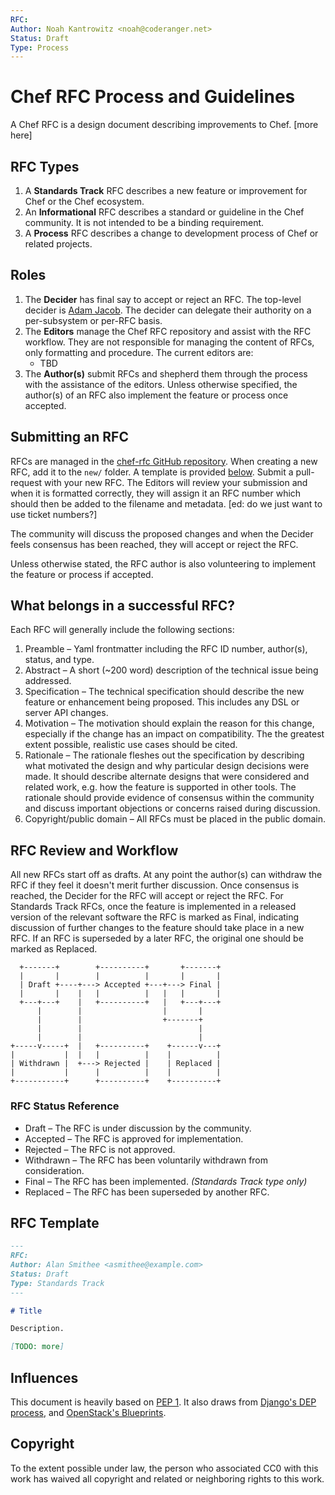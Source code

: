 ```yaml
---
RFC:
Author: Noah Kantrowitz <noah@coderanger.net>
Status: Draft
Type: Process
---
```


# Chef RFC Process and Guidelines

A Chef RFC is a design document describing improvements to Chef. [more here]

## RFC Types

1. A **Standards Track** RFC describes a new feature or improvement for Chef or
the Chef ecosystem.
2. An **Informational** RFC describes a standard or guideline in the Chef
community. It is not intended to be a binding requirement.
3. A **Process** RFC describes a change to development process of Chef or
related projects.

## Roles

1. The **Decider** has final say to accept or reject an RFC. The top-level
decider is [Adam Jacob](mailto:adam@getchef.com). The decider can delegate their
authority on a per-subsystem or per-RFC basis.
2. The **Editors** manage the Chef RFC repository and assist with the RFC
workflow. They are not responsible for managing the content of RFCs, only
formatting and procedure. The current editors are:
   * TBD
3. The **Author(s)** submit RFCs and shepherd them through the process with the
assistance of the editors. Unless otherwise specified, the author(s) of an RFC
also implement the feature or process once accepted.

## Submitting an RFC

RFCs are managed in the [chef-rfc GitHub repository](#). When creating a new
RFC, add it to the `new/` folder. A template is provided [below](#). Submit a
pull-request with your new RFC. The Editors will review your submission and when
it is formatted correctly, they will assign it an RFC number which should then
be added to the filename and metadata. [ed: do we just want to use ticket numbers?]

The community will discuss the proposed changes and when the Decider feels
consensus has been reached, they will accept or reject the RFC.

Unless otherwise stated, the RFC author is also volunteering to implement the
feature or process if accepted.

## What belongs in a successful RFC?

Each RFC will generally include the following sections:

1. Preamble – Yaml frontmatter including the RFC ID number, author(s), status,
and type.
2. Abstract – A short (~200 word) description of the technical issue being
addressed.
3. Specification – The technical specification should describe the new feature
or enhancement being proposed. This includes any DSL or server API changes.
4. Motivation – The motivation should explain the reason for this change,
especially if the change has an impact on compatibility. The the greatest
extent possible, realistic use cases should be cited.
5. Rationale – The rationale fleshes out the specification by describing what
motivated the design and why particular design decisions were made. It should
describe alternate designs that were considered and related work, e.g. how the
feature is supported in other tools. The rationale should provide evidence
of consensus within the community and discuss important objections or concerns
raised during discussion.
6. Copyright/public domain – All RFCs must be placed in the public domain.

## RFC Review and Workflow

All new RFCs start off as drafts. At any point the author(s) can withdraw the
RFC if they feel it doesn't merit further discussion. Once consensus is reached,
the Decider for the RFC will accept or reject the RFC. For Standards Track RFCs,
once the feature is implemented in a released version of the relevant software
the RFC is marked as Final, indicating discussion of further changes to the
feature should take place in a new RFC. If an RFC is superseded by a later RFC,
the original one should be marked as Replaced.

```
  +-------+        +----------+       +-------+
  |       |        |          |       |       |
  | Draft +----+---> Accepted +---+---> Final |
  |       |    |   |          |   |   |       |
  +---+---+    |   +----------+   |   +---+---+
      |        |                  |       |
      |        |                  +-------+
      |        |                          |
      |        |                          |
+-----v-----+  |   +----------+    +------v---+
|           |  |   |          |    |          |
| Withdrawn |  +---> Rejected |    | Replaced |
|           |      |          |    |          |
+-----------+      +----------+    +----------+
```

### RFC Status Reference

* Draft – The RFC is under discussion by the community.
* Accepted – The RFC is approved for implementation.
* Rejected – The RFC is not approved.
* Withdrawn – The RFC has been voluntarily withdrawn from consideration.
* Final – The RFC has been implemented. *(Standards Track type only)*
* Replaced – The RFC has been superseded by another RFC.

## RFC Template

```markdown
---
RFC:
Author: Alan Smithee <asmithee@example.com>
Status: Draft
Type: Standards Track
---

# Title

Description.

[TODO: more]
```

## Influences

This document is heavily based on [PEP 1](http://legacy.python.org/dev/peps/pep-0001/).
It also draws from [Django's DEP process](#), and [OpenStack's Blueprints](#).

## Copyright

To the extent possible under law, the person who associated CC0 with this work
has waived all copyright and related or neighboring rights to this work.
